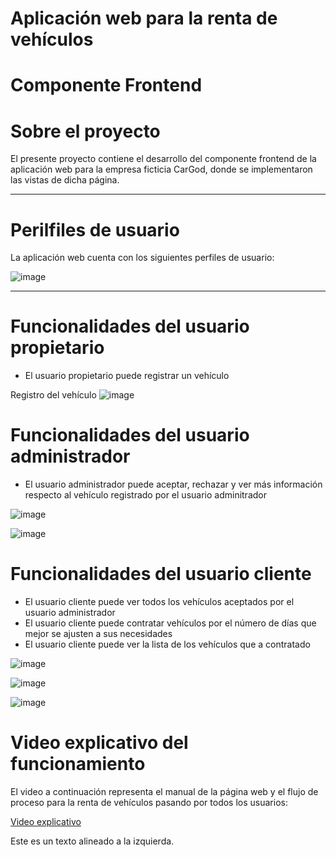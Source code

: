 # Aplicación web para la renta de vehículos

# Componente Frontend


# Sobre el proyecto
El presente proyecto contiene el desarrollo del componente frontend de la aplicación web para la empresa ficticia CarGod, donde se implementaron las vistas de dicha página.
<hr>

# Perilfiles de usuario
La aplicación web cuenta con los siguientes perfiles de usuario: 

![image](https://github.com/Einarr07/Renta_de_vehiculos-FRONTEND/assets/96399138/d0241f25-5d88-4a86-a488-fd1a79ec9d97)

<hr>

# Funcionalidades del usuario propietario
<ul>
  <li>El usuario propietario puede registrar un vehículo</li>
</ul>

Registro del vehículo
![image](https://github.com/Einarr07/Renta_de_vehiculos-FRONTEND/assets/96399138/c0f9f041-4abb-4bd7-970f-34909b4d1ac0)

# Funcionalidades del usuario administrador

<ul>
  <li>El usuario administrador puede aceptar, rechazar y ver más información respecto al       vehículo registrado por el usuario adminitrador</li>
</ul>

![image](https://github.com/Einarr07/Renta_de_vehiculos-FRONTEND/assets/96399138/557e1f9b-3cf9-40a4-8183-61d06aed4d9b)

![image](https://github.com/Einarr07/Renta_de_vehiculos-FRONTEND/assets/96399138/0f10517f-0c03-46f9-b374-0e76a3fe4363)

# Funcionalidades del usuario cliente

<ul>
  <li>El usuario cliente puede ver todos los vehículos aceptados por el usuario administrador</li>
  <li>El usuario cliente puede contratar vehículos por el número de días que mejor se ajusten a sus necesidades</li>
  <li>El usuario cliente puede ver la lista de los vehículos que a contratado</li>
</ul>

![image](https://github.com/Einarr07/Renta_de_vehiculos-FRONTEND/assets/96399138/5644ebfb-0f1d-48b1-bbf3-b91c0fb96f5a)

![image](https://github.com/Einarr07/Renta_de_vehiculos-FRONTEND/assets/96399138/e87a1f16-b793-4f48-ab68-11230f41d75a)

![image](https://github.com/Einarr07/Renta_de_vehiculos-FRONTEND/assets/96399138/74eb1be2-4bf0-44cd-8e6f-d54df02a75c4)

# Video explicativo del funcionamiento
El video a continuación representa el manual de la página web y el flujo de proceso para la renta de vehículos pasando por todos los usuarios: 

<a href="https://www.youtube.com/watch?v=IXywkaym-kw">Video explicativo</a>

Este es un texto alineado a la izquierda.

